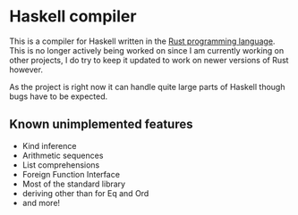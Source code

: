 # Haskell compiler

This is a compiler for Haskell written in the [Rust programming language](www.rust-lang.org). This is no longer actively being worked on since I am currently working on other projects, I do try to keep it updated to work on newer versions of Rust however.

As the project is right now it can handle quite large parts of Haskell though bugs have to be expected.

## Known unimplemented features

* Kind inference
* Arithmetic sequences
* List comprehensions
* Foreign Function Interface
* Most of the standard library
* deriving other than for Eq and Ord
* and more!
